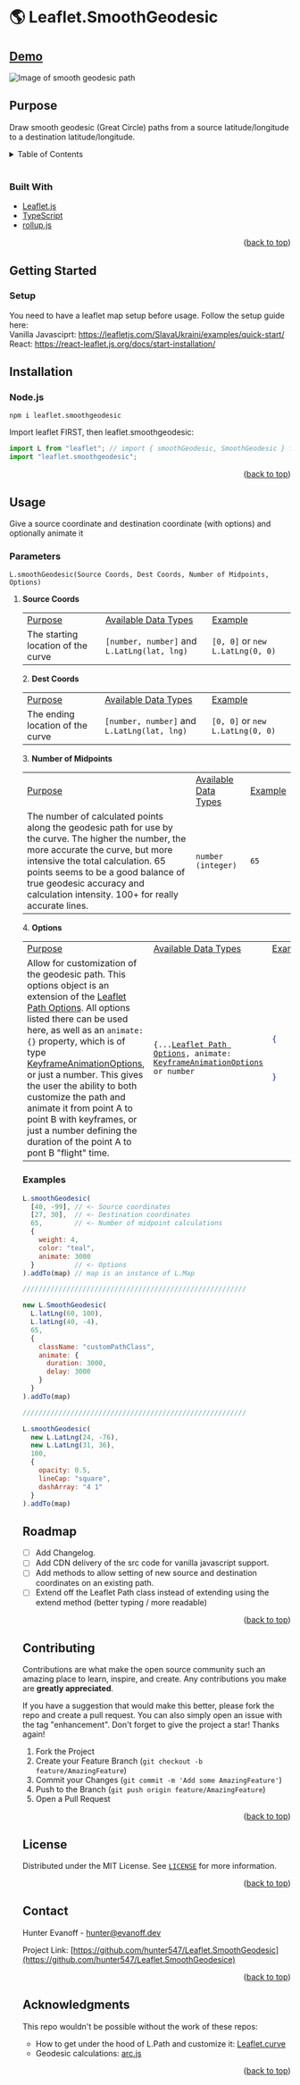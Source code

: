 # 🌎 Leaflet.SmoothGeodesic

## [Demo](https://leaflet-smoothgeodesic.netlify.app/)

![Image of smooth geodesic path](https://raw.githubusercontent.com/hunter547/leaflet-smooth-geodesic-gatsby-site/main/static/ogImage.png)

## Purpose

Draw smooth geodesic (Great Circle) paths from a source latitude/longitude to a destination latitude/longitude.

<div id="top"></div>

<!-- TABLE OF CONTENTS -->
<details>
  <summary>Table of Contents</summary>
  <ol>
    <li>
      <a href="#about-the-project">About The Project</a>
      <ul>
        <li><a href="#built-with">Built With</a></li>
      </ul>
    </li>
    <li>
      <a href="#getting-started">Getting Started</a>
      <ul>
        <li><a href="#installation">Installation</a></li>
      </ul>
    </li>
    <li><a href="#usage">Usage</a></li>
    <li><a href="#roadmap">Roadmap</a></li>
    <li><a href="#contributing">Contributing</a></li>
    <li><a href="#license">License</a></li>
    <li><a href="#contact">Contact</a></li>
    <li><a href="#acknowledgments">Acknowledgments</a></li>
  </ol>
</details>

<br />

### Built With

- [Leaflet.js](https://leafletjs.com/)
- [TypeScript](https://www.typescriptlang.org/)
- [rollup.js](https://rollupjs.org/guide/en/)

<p align="right">(<a href="#top">back to top</a>)</p>

<!-- GETTING STARTED -->

## Getting Started

### Setup

You need to have a leaflet map setup before usage. Follow the setup guide here:
<br />
Vanilla Javasciprt: https://leafletjs.com/SlavaUkraini/examples/quick-start/
<br />
React: https://react-leaflet.js.org/docs/start-installation/

## Installation

### Node.js

```
npm i leaflet.smoothgeodesic
```

Import leaflet FIRST, then leaflet.smoothgeodesic:

```javascript
import L from "leaflet"; // import { smoothGeodesic, SmoothGeodesic } from 'leaflet'; // for TypeScript
import "leaflet.smoothgeodesic";
```

<p align="right">(<a href="#top">back to top</a>)</p>

<!-- USAGE EXAMPLES -->

## Usage

Give a source coordinate and destination coordinate (with options) and optionally animate it

### Parameters

```
L.smoothGeodesic(Source Coords, Dest Coords, Number of Midpoints, Options)
```

1. <b>Source Coords</b>
   <table>
     <tr>
     	<td> Purpose </td> <td> Available Data Types </td><td> Example </td>
     </tr>
     <tr>
       <td> The starting location of the curve </td>
       <td><code>[number, number]</code> and <code>L.LatLng(lat, lng)</code></td>
       <td><code>[0, 0]</code> or <code>new L.LatLng(0, 0)</code></td>
     </tr>
   </table>
   2. <b>Dest Coords</b>
   <table>
     <tr>
     	<td> Purpose </td> <td> Available Data Types </td><td> Example </td>
     </tr>
     <tr>
       <td> The ending location of the curve </td>
       <td><code>[number, number]</code> and <code>L.LatLng(lat, lng)</code></td>
       <td><code>[0, 0]</code> or <code>new L.LatLng(0, 0)</code></td>
     </tr>
   </table>
   3. <b>Number of Midpoints</b>
   <table>
     <tr>
     	<td> Purpose </td> <td> Available Data Types </td><td> Example </td>
     </tr>
     <tr>
       <td> The number of calculated points along the geodesic path for use by the curve. The higher the number, the more accurate the curve, but more intensive the total calculation. 65 points seems to be a good balance of true geodesic accuracy and calculation intensity. 100+ for really accurate lines. </td>
       <td><code>number (integer)</code></td>
       <td><code>65</code></td>
     </tr>
   </table>
   4. <b>Options</b>
   <table>
     <tr>
     	<td> Purpose </td> <td> Available Data Types </td><td> Example </td>
     </tr>
     <tr>
       <td> Allow for customization of the geodesic path. This options object is an extension of the <a href="https://leafletjs.com/SlavaUkraini/reference.html#path">Leaflet Path Options</a>. All options listed there can be used here, as well as an <code>animate:{}</code> property, which is of type <a href="https://microsoft.github.io/PowerBI-JavaScript/interfaces/_node_modules_typedoc_node_modules_typescript_lib_lib_dom_d_.keyframeanimationoptions.html">KeyframeAnimationOptions</a>, or just a number. This gives the user the ability to both customize the path and animate it from point A to point B with keyframes, or just a number defining the duration of the point A to pont B "flight" time.</td>
       <td><code>{...<a href="https://leafletjs.com/SlavaUkraini/reference.html#path">Leaflet Path Options</a>, animate: <a href="https://microsoft.github.io/PowerBI-JavaScript/interfaces/_node_modules_typedoc_node_modules_typescript_lib_lib_dom_d_.keyframeanimationoptions.html">KeyframeAnimationOptions</a> or number</code></td>
<td>

```json
{
	"weight": 4,
	"color": "darkslateblue",
	"animate": { "duration": 3000, "delay": 1000 }
}
```

</td>
     </tr>
   </table>

<!-- ROADMAP -->

### Examples
```javascript
L.smoothGeodesic(
  [40, -99], // <- Source coordinates
  [27, 30],  // <- Destination coordinates
  65,        // <- Number of midpoint calculations
  { 
    weight: 4, 
    color: "teal", 
    animate: 3000 
  }          // <- Options
).addTo(map) // map is an instance of L.Map

////////////////////////////////////////////////////////

new L.SmoothGeodesic(
  L.latLng(60, 100), 
  L.latLng(40, -4), 
  65, 
  { 
    className: "customPathClass", 
    animate: {
      duration: 3000,
      delay: 3000
    }
  }
).addTo(map)

////////////////////////////////////////////////////////

L.smoothGeodesic(
  new L.LatLng(24, -76), 
  new L.LatLng(31, 36), 
  100, 
  { 
    opacity: 0.5, 
    lineCap: "square", 
    dashArray: "4 1" 
  }
).addTo(map)
```


## Roadmap

- [ ] Add Changelog.
- [ ] Add CDN delivery of the src code for vanilla javascript support.
- [ ] Add methods to allow setting of new source and destination coordinates on an existing path.
- [ ] Extend off the Leaflet Path class instead of extending using the extend method (better typing / more readable)

<p align="right">(<a href="#top">back to top</a>)</p>

<!-- CONTRIBUTING -->

## Contributing

Contributions are what make the open source community such an amazing place to learn, inspire, and create. Any contributions you make are **greatly appreciated**.

If you have a suggestion that would make this better, please fork the repo and create a pull request. You can also simply open an issue with the tag "enhancement".
Don't forget to give the project a star! Thanks again!

1. Fork the Project
2. Create your Feature Branch (`git checkout -b feature/AmazingFeature`)
3. Commit your Changes (`git commit -m 'Add some AmazingFeature'`)
4. Push to the Branch (`git push origin feature/AmazingFeature`)
5. Open a Pull Request

<p align="right">(<a href="#top">back to top</a>)</p>

<!-- LICENSE -->

## License

Distributed under the MIT License. See [`LICENSE`](https://github.com/hunter547/Leaflet.SmoothGeodesic/blob/main/LICENSE) for more information.

<p align="right">(<a href="#top">back to top</a>)</p>

<!-- CONTACT -->

## Contact

Hunter Evanoff - hunter@evanoff.dev

Project Link: [https://github.com/hunter547/Leaflet.SmoothGeodesic](https://github.com/hunter547/Leaflet.SmoothGeodesice)

<p align="right">(<a href="#top">back to top</a>)</p>

<!-- ACKNOWLEDGMENTS -->

## Acknowledgments

This repo wouldn't be possible without the work of these repos:

- How to get under the hood of L.Path and customize it: [Leaflet.curve](https://github.com/onikiienko/Leaflet.curve)
- Geodesic calculations: [arc.js](https://github.com/springmeyer/arc.js/)

<p align="right">(<a href="#top">back to top</a>)</p>

<style>
  th { text-align: left; }
  table tr:first-child {
  	text-decoration: underline;
  }
</style>

